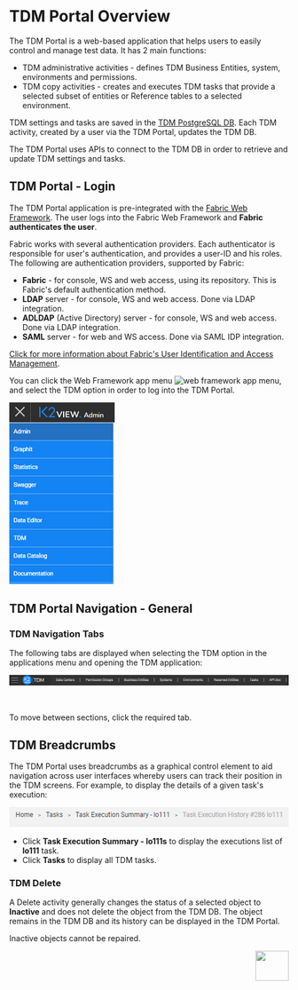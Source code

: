 # TDM Portal Overview

The TDM Portal is a web-based application that helps users to easily control and manage test data. It has 2 main functions:

- TDM administrative activities - defines TDM Business Entities, system, environments and permissions.
- TDM copy activities - creates and executes TDM tasks that provide a selected subset of entities or Reference tables to a selected environment.

TDM settings and tasks are saved in the [TDM PostgreSQL DB](/articles/TDM/tdm_architecture/02_tdm_database.md). Each TDM activity, created by a user via the TDM Portal, updates the TDM DB. 

The TDM Portal uses APIs to connect to the TDM DB in order to retrieve and update TDM settings and tasks.

## TDM Portal - Login

The TDM Portal application is pre-integrated with the [Fabric Web Framework](/articles/30_web_framework/02_preintegrated_apps_overview.md). The user logs into the Fabric Web Framework and **Fabric authenticates the user**.  

Fabric works with several authentication providers. Each authenticator is responsible for user's authentication, and provides a user-ID and his roles. The following are authentication providers, supported by Fabric:

- **Fabric** - for console, WS and web access, using its repository. This is Fabric's default authentication method. 
- **LDAP** server - for console, WS and web access. Done via LDAP integration. 
- **ADLDAP** (Active Directory) server - for console, WS and web access. Done via LDAP integration. 
- **SAML** server - for web and WS access. Done via SAML IDP integration. 

[Click for more information about Fabric's User Identification and Access Management](/articles/26_fabric_security/07_user_IAM_overview.md).

You can click the Web Framework app menu ![web framework app menu](/articles/30_web_framework/images/30_02_icon.PNG), and select the TDM option in order to log into the TDM Portal.

![application list](images/fabric_web_applications_list.png)



 

## TDM Portal Navigation - General

### TDM Navigation Tabs

The following tabs are displayed when selecting the TDM option in the applications menu and opening the TDM application:

![tdm navigation](images/tdm_gui_navigation_pane.png)

​                             

To move between sections, click the required tab.

## TDM Breadcrumbs 

The TDM Portal uses breadcrumbs as a graphical control element to aid navigation across user interfaces whereby users can track their position in the TDM screens. For example, to display the details of a given task's execution: 

![breadcrumbs](images/breadcrumbs_example.png)

- Click **Task Execution Summary - lo111s** to display the executions list of **lo111** task. 
- Click **Tasks** to display all TDM tasks.

### TDM Delete

A Delete activity generally changes the status of a selected object to **Inactive** and does not delete the object from the TDM DB. The object remains in the TDM DB and its history can be displayed in the TDM Portal.

Inactive objects cannot be repaired.

[<img align="right" width="60" height="54" src="/articles/images/Next.png">](02_tdm_gui_user_types.md)
